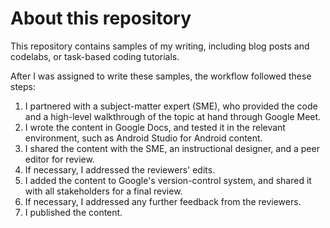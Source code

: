 # About this repository

This repository contains samples of my writing, including blog posts and codelabs, or task-based coding tutorials. 

After I was assigned to write these samples, the workflow followed these steps:
1. I partnered with a subject-matter expert (SME), who provided the code and a high-level walkthrough of the topic at hand through Google Meet. 
1. I wrote the content in Google Docs, and tested it in the relevant environment, such as Android Studio for Android content. 
1. I shared the content with the SME, an instructional designer, and a peer editor for review. 
1. If necessary, I addressed the reviewers' edits. 
1. I added the content to Google's version-control system, and shared it with all stakeholders for a final review. 
1. If necessary, I addressed any further feedback from the reviewers.
1. I published the content.
